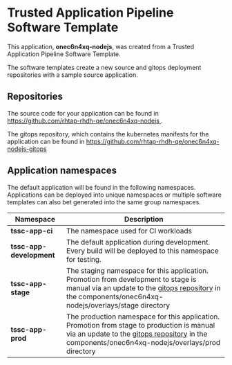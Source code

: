 # Trusted Application Pipeline Software Template

This application, **onec6n4xq-nodejs**, was created from a Trusted Application Pipeline Software Template.

The software templates create a new source and gitops deployment repositories with a sample source application. 

## Repositories

The source code for your application can be found in [https://github.com/rhtap-rhdh-qe/onec6n4xq-nodejs ](https://github.com/rhtap-rhdh-qe/onec6n4xq-nodejs ).
 
The gitops repository, which contains the kubernetes manifests for the application can be found in 
[https://github.com/rhtap-rhdh-qe/onec6n4xq-nodejs-gitops ](https://github.com/rhtap-rhdh-qe/onec6n4xq-nodejs-gitops ) 

## Application namespaces 

The default application will be found in the following namespaces. Applications can be deployed into unique namespaces or multiple software templates can also bet generated into the same group namespaces.  

|  Namespace   |  Description   |  
| -------- | -------- |
| **tssc-app-ci** | The namespace used for CI workloads |
| **tssc-app-development** | The default application during development. Every build will be deployed to this namespace for testing. |
| **tssc-app-stage** | The staging namespace for this application. Promotion from development to stage is manual via an update to the [gitops repository](https://github.com/rhtap-rhdh-qe/onec6n4xq-nodejs-gitops ) in the components/onec6n4xq-nodejs/overlays/stage directory |
| **tssc-app-prod** | The production namespace for this application. Promotion from stage to production is manual via an update to the [gitops repository](https://github.com/rhtap-rhdh-qe/onec6n4xq-nodejs-gitops ) in the components/onec6n4xq-nodejs/overlays/prod directory |